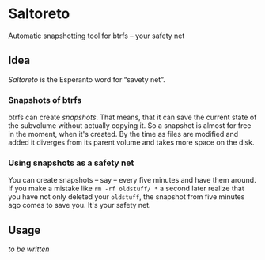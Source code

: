 # Saltoreto
Automatic snapshotting tool for btrfs – your safety net

## Idea

*Saltoreto* is the Esperanto word for “savety net”.

### Snapshots of btrfs
btrfs can create *snapshots*. That means, that it can save the current state of
the subvolume without actually copying it. So a snapshot is almost for free in
the moment, when it's created. By the time as files are modified and added it
diverges from its parent volume and takes more space on the disk.


### Using snapshots as a safety net

You can create snapshots – say – every five minutes and have them around. If
you make a mistake like `rm -rf oldstuff/ *` a second later realize that you
have not only deleted your `oldstuff`, the snapshot from five minutes ago comes
to save you. It's your safety net.


## Usage

*to be written*
